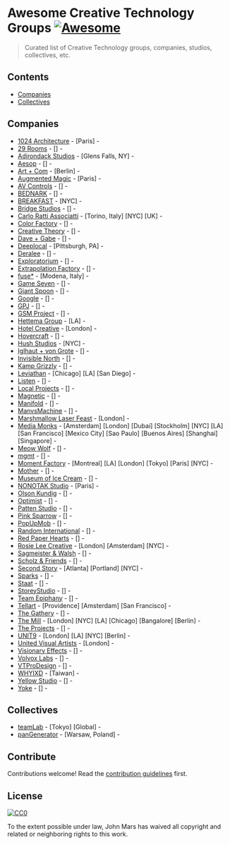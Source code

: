 # Awesome Creative Technology Groups [![Awesome](https://awesome.re/badge.svg)](https://awesome.re)

> Curated list of Creative Technology groups, companies, studios, collectives, etc.

## Contents

- [Companies](#companies)
- [Collectives](#collectives)


## Companies
- [1024 Architecture](https://www.1024architecture.net/) - [Paris] - 
- [29 Rooms](https://www.29rooms.com/) - [] - 
- [Adirondack Studios](https://www.adkstudios.com/) - [Glens Falls, NY] - 
- [Aesop](http://taxonomyofdesign.com/en-us/) - [] - 
- [Art + Com](https://artcom.de/en/) - [Berlin] - 
- [Augmented Magic](https://www.augmented-magic.com/en/home) - [Paris] - 
- [AV Controls](https://www.av-controls.com/) - [] - 
- [BEDNARK](https://builtbybednark.com/) - [] - 
- [BREAKFAST](https://breakfastny.com/) - [NYC] - 
- [Bridge Studios](https://www.brdg.co/) - [] - 
- [Carlo Ratti Associatti](https://carloratti.com/) - [Torino, Italy] [NYC] [UK] - 
- [Color Factory](https://www.colorfactory.co/) - [] - 
- [Creative Theory](http://creativetheory.agency/) - [] - 
- [Dave + Gabe](https://www.daveandgabe.care/) - [] - 
- [Deeplocal](https://www.deeplocal.com/) - [Pittsburgh, PA] - 
- [Deralee](http://www.deralee.com/) - [] - 
- [Exploratorium](https://www.exploratorium.edu/) - [] - 
- [Extrapolation Factory](https://extrapolationfactory.com/) - [] - 
- [fuse*](https://www.fuseworks.it/en/) - [Modena, Italy] - 
- [Game Seven](https://www.gamesevenmktg.com/) - [] - 
- [Giant Spoon](https://www.giantspoon.com/) - [] - 
- [Google](https://careers.google.com/jobs/) - [] - 
- [GPJ](https://www.gpj.com/) - [] - 
- [GSM Project](https://gsmproject.com/en/) - [] - 
- [Hettema Group](http://thehettemagroup.com/) - [LA] - 
- [Hotel Creative](https://hotelcreative.com/) - [London] - 
- [Hovercraft](https://www.hovercraftstudio.com/) - [] - 
- [Hush Studios](https://heyhush.com/) - [NYC] - 
- [Iglhaut + von Grote](http://iglhaut-vongrote.de/en/) - [] - 
- [Invisible North](https://www.invisiblenorth.com/) - [] - 
- [Kamp Grizzly](https://kampgrizzly.com/) - [] - 
- [Leviathan](https://www.lvthn.com/) - [Chicago] [LA] [San Diego] - 
- [Listen](https://wearelisten.com/) - [] - 
- [Local Projects](https://localprojects.com/) - [] - 
- [Magnetic](https://weremagnetic.com/) - [] - 
- [Manifold](https://www.wearemanifold.com/) - [] - 
- [ManvsMachine](https://mvsm.com/) - [] - 
- [Marshmallow Laser Feast](https://www.marshmallowlaserfeast.com/) - [London] - 
- [Media Monks](https://www.mediamonks.com/home) - [Amsterdam] [London] [Dubai] [Stockholm] [NYC] [LA] [San Francisco] [Mexico City] [Sao Paulo] [Buenos Aires] [Shanghai] [Singapore] - 
- [Meow Wolf](https://meowwolf.com/) - [] - 
- [mgmt](http://www.mgmtdesign.com/) - [] - 
- [Moment Factory](https://momentfactory.com/home) - [Montreal] [LA] [London] [Tokyo] [Paris] [NYC] - 
- [Mother](https://mothernewyork.com/) - [] - 
- [Museum of Ice Cream](https://www.museumoficecream.com/) - [] - 
- [NONOTAK Studio](https://www.nonotak.com/) - [Paris] - 
- [Olson Kundig](https://olsonkundig.com/) - [] - 
- [Optimist](https://optimistinc.com/) - [] - 
- [Patten Studio](https://www.pattenstudio.com/) - [] - 
- [Pink Sparrow](https://www.pinksparrow.com/) - [] - 
- [PopUpMob](https://popupmob.com/) - [] - 
- [Random International](https://www.random-international.com/) - [] - 
- [Red Paper Hearts](https://redpaperheart.com/work) - [] - 
- [Rosie Lee Creative](https://rosieleecreative.com/) - [London] [Amsterdam] [NYC] - 
- [Sagmeister & Walsh](https://sagmeisterwalsh.com/) - [] - 
- [Scholz & Friends](https://s-f.com/en/) - [] - 
- [Second Story](https://secondstory.com/) - [Atlanta] [Portland] [NYC] - 
- [Sparks](https://wearesparks.com/) - [] - 
- [Staat](https://www.staat.com/) - [] - 
- [StoreyStudio](https://www.storeystudio.com/) - [] - 
- [Team Epiphany](https://www.teamepiphany.com/) - [] - 
- [Tellart](https://www.tellart.com/) - [Providence] [Amsterdam] [San Francisco] - 
- [The Gathery](http://www.thegathery.com/) - [] - 
- [The Mill](https://www.themill.com/) - [London] [NYC] [LA] [Chicago] [Bangalore] [Berlin] - 
- [The Projects](http://theprojects.com/) - [] - 
- [UNIT9](https://www.unit9.com/) - [London] [LA] [NYC] [Berlin] - 
- [United Visual Artists](https://www.uva.co.uk/) - [London] - 
- [Visionary Effects](http://www.visionaryeffects.com/) - [] - 
- [Volvox Labs](https://volvoxlabs.com/) - [] - 
- [VTProDesign](https://vtprodesign.com/) - [] - 
- [WHYIXD](https://www.whyixd.com/) - [Taiwan] - 
- [Yellow Studio](https://yellowstudio.com/) - [] - 
- [Yoke](https://yoke.com.au/studio/) - [] - 


## Collectives

- [teamLab](https://www.teamlab.art/) - [Tokyo] [Global] - 
- [panGenerator](https://pangenerator.com/) - [Warsaw, Poland] - 


## Contribute

Contributions welcome! Read the [contribution guidelines](contributing.md) first.


## License

[![CC0](https://mirrors.creativecommons.org/presskit/buttons/88x31/svg/cc-zero.svg)](https://creativecommons.org/publicdomain/zero/1.0)

To the extent possible under law, John Mars has waived all copyright and related or neighboring rights to this work.
